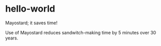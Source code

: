 # hello-world
Mayostard; it saves time!

Use of Mayostard reduces sandwitch-making time by 5 minutes over 30 years.
